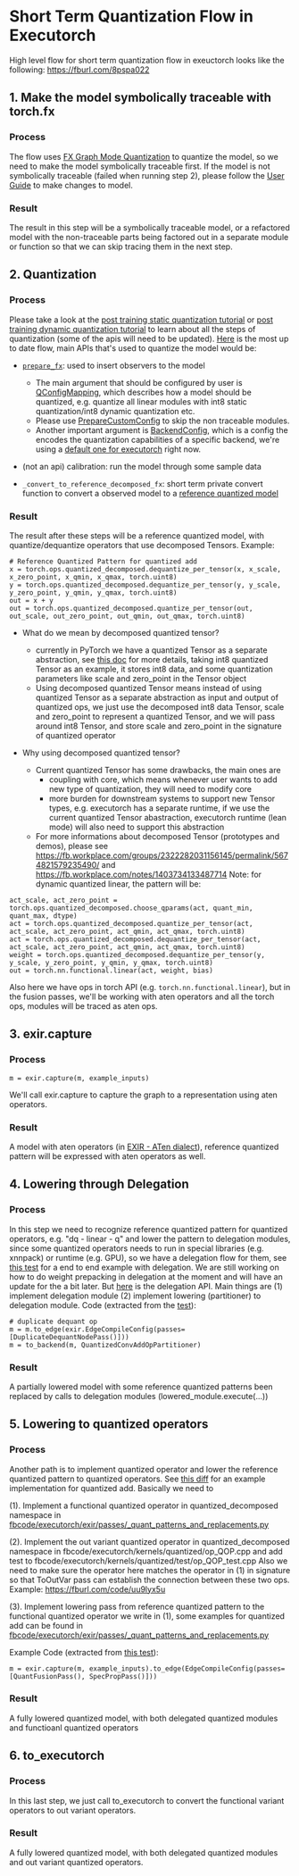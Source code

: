 # Short Term Quantization Flow in Executorch

High level flow for short term quantization flow in exeuctorch looks like the following: https://fburl.com/8pspa022

## 1. Make the model symbolically traceable with torch.fx
### Process
The flow uses [FX Graph Mode Quantization](https://pytorch.org/docs/stable/quantization.html#prototype-fx-graph-mode-quantization) to quantize the model, so we need to make the model symbolically traceable first. If the model is not symbolically traceable (failed when running step 2), please follow the [User Guide](https://pytorch.org/tutorials/prototype/fx_graph_mode_quant_guide.html) to make changes to model.
### Result
The result in this step will be a symbolically traceable model, or a refactored model with the non-traceable parts being factored out in a separate module or function so that we can skip tracing them in the next step.
## 2. Quantization
### Process
Please take a look at the [post training static quantization tutorial](https://pytorch.org/tutorials/prototype/fx_graph_mode_ptq_static.html) or [post training dynamic quantization tutorial](https://pytorch.org/tutorials/prototype/fx_graph_mode_ptq_dynamic.html) to learn about all the steps of quantization (some of the apis will need to be updated).
[Here](https://www.internalfb.com/code/fbsource/[ea0e2ae0a4a88529f17342e656e820a528ed5bcd]/fbcode/executorch/exir/tests/test_quant_fusion_pass.py?lines=26) is the most up to date flow, main APIs that's used to quantize the model would be:
* [`prepare_fx`](https://pytorch.org/docs/master/generated/torch.quantization.quantize_fx.prepare_fx.html#torch.quantization.quantize_fx.prepare_fx): used to insert observers to the model

  * The main argument that should be configured by user is [QConfigMapping](https://pytorch.org/docs/master/generated/torch.ao.quantization.qconfig_mapping.QConfigMapping.html#torch.ao.quantization.qconfig_mapping.QConfigMapping), which describes how a model should be quantized, e.g. quantize all linear modules with int8 static quantization/int8 dynamic quantization etc.
  * Please use [PrepareCustomConfig](https://pytorch.org/docs/master/generated/torch.ao.quantization.fx.custom_config.PrepareCustomConfig.html#torch.ao.quantization.fx.custom_config.PrepareCustomConfig) to skip the non traceable modules.
  * Another important argument is [BackendConfig](https://pytorch.org/docs/master/generated/torch.ao.quantization.backend_config.BackendConfig.html#torch.ao.quantization.backend_config.BackendConfig), which is a config the encodes the quantization capabilities of a specific backend, we're using a [default one for executorch](https://github.com/pytorch/pytorch/blob/master/torch/ao/quantization/backend_config/executorch.py) right now.
* (not an api) calibration: run the model through some sample data
* `_convert_to_reference_decomposed_fx`: short term private convert function to convert a observed model to a [reference quantized model](https://github.com/pytorch/rfcs/blob/master/RFC-0019-Extending-PyTorch-Quantization-to-Custom-Backends.md#reference-quantized-model)
### Result
The result after these steps will be a reference quantized model, with quantize/dequantize operators that use decomposed Tensors. Example:

```
# Reference Quantized Pattern for quantized add
x = torch.ops.quantized_decomposed.dequantize_per_tensor(x, x_scale, x_zero_point, x_qmin, x_qmax, torch.uint8)
y = torch.ops.quantized_decomposed.dequantize_per_tensor(y, y_scale, y_zero_point, y_qmin, y_qmax, torch.uint8)
out = x + y
out = torch.ops.quantized_decomposed.quantize_per_tensor(out, out_scale, out_zero_point, out_qmin, out_qmax, torch.uint8)
```


* What do we mean by decomposed quantized tensor?
  * currently in PyTorch we have a quantized Tensor as a separate abstraction, see [this doc](https://github.com/pytorch/pytorch/wiki/Introducing-Quantized-Tensor) for more details, taking int8 quantized Tensor as an example, it stores int8 data, and some quantization parameters like scale and zero_point in the Tensor object
  * Using decomposed quantized Tensor means instead of using quantized Tensor as a separate abstraction as input and output of quantized ops, we just use the decomposed int8 data Tensor, scale and zero_point to represent a quantized Tensor, and we will pass around int8 Tensor, and store scale and zero_point in the signature of quantized operator

* Why using decomposed quantized tensor?
  * Current quantized Tensor has some drawbacks, the main ones are
    * coupling with core, which means whenever user wants to add new type of quantization, they will need to modify core
    * more burden for downstream systems to support new Tensor types, e.g. executorch has a separate runtime, if we use the current quantized Tensor abastraction, executorch runtime (lean mode) will also need to support this abstraction
  * For more informations about decomposed Tensor (prototypes and demos), please see https://fb.workplace.com/groups/2322282031156145/permalink/5674821579235490/ and https://fb.workplace.com/notes/1403734133487714
Note: for dynamic quantized linear, the pattern will be:
```
act_scale, act_zero_point = torch.ops.quantized_decomposed.choose_qparams(act, quant_min, quant_max, dtype)
act = torch.ops.quantized_decomposed.quantize_per_tensor(act, act_scale, act_zero_point, act_qmin, act_qmax, torch.uint8)
act = torch.ops.quantized_decomposed.dequantize_per_tensor(act, act_scale, act_zero_point, act_qmin, act_qmax, torch.uint8)
weight = torch.ops.quantized_decomposed.dequantize_per_tensor(y, y_scale, y_zero_point, y_qmin, y_qmax, torch.uint8)
out = torch.nn.functional.linear(act, weight, bias)
```
Also here we have ops in torch API (e.g. `torch.nn.functional.linear`), but in the fusion passes, we'll be working with aten operators and all the torch ops, modules will be traced as aten ops.

## 3. exir.capture
### Process
`m = exir.capture(m, example_inputs)`

We'll call exir.capture to capture the graph to a representation using aten operators.
### Result
A model with aten operators (in [EXIR - ATen dialect](https://www.figma.com/file/l1f1UXfjofLT6D1HqDwp93/Executorch-Compilation-Flow?node-id=0%3A1&t=1c2UKQXUZsNeENDR-0)), reference quantized pattern will be expressed with aten operators as well.

## 4. Lowering through Delegation
### Process
In this step we need to recognize reference quantized pattern for quantized operators, e.g. "dq - linear - q" and lower the pattern to delegation modules, since some quantized operators needs to run in special libraries (e.g. xnnpack) or runtime (e.g. GPU), so we have a delegation flow for them, see [this test](https://www.internalfb.com/code/fbsource/[ea0e2ae0a4a88529f17342e656e820a528ed5bcd]/fbcode/executorch/exir/tests/test_quant_lowering_custom_backend_pass.py?lines=404) for a end to end example with delegation. We are still working on how to do weight prepacking in delegation at the moment and will have an update for the a bit later. But [here](https://fb.workplace.com/notes/1307520240058002) is the delegation API.
Main things are (1) implement delegation module (2) implement lowering (partitioner) to delegation module.
Code (extracted from the [test](https://www.internalfb.com/code/fbsource/[ea0e2ae0a4a88529f17342e656e820a528ed5bcd]/fbcode/executorch/exir/tests/test_quant_lowering_custom_backend_pass.py?lines=404)):
```
# duplicate dequant op
m = m.to_edge(exir.EdgeCompileConfig(passes=[DuplicateDequantNodePass()]))
m = to_backend(m, QuantizedConvAddOpPartitioner)
```
### Result
A partially lowered model with some reference quantized patterns been replaced by calls to delegation modules (lowered_module.execute(...))

## 5. Lowering to quantized operators
### Process
Another path is to implement quantized operator and lower the reference quantized pattern to quantized operators.
See [this diff](https://www.internalfb.com/diff/D39974289) for an example implementation for quantized add. Basically we need to

(1). Implement a functional quantized operator in quantized_decomposed namespace in [fbcode/executorch/exir/passes/_quant_patterns_and_replacements.py](https://www.internalfb.com/code/fbsource/fbcode/executorch/exir/passes/_quant_patterns_and_replacements.py)

(2). Implement the out variant quantized operator in quantized_decomposed namespace in fbcode/executorch/kernels/quantized/op_QOP.cpp and add test to fbcode/executorch/kernels/quantized/test/op_QOP_test.cpp
Also we need to make sure the operator here matches the operator in (1) in signature so that ToOutVar pass can establish the connection between these two ops. Example: https://fburl.com/code/uu9lyx5u

(3). Implement lowering pass from reference quantized pattern to the functional quantized operator we write in (1), some examples for quantized add can be found in [fbcode/executorch/exir/passes/_quant_patterns_and_replacements.py](https://www.internalfb.com/code/fbsource/fbcode/executorch/exir/passes/_quant_patterns_and_replacements.py)

Example Code (extracted from [this test](https://www.internalfb.com/code/fbsource/[ea0e2ae0a4a88529f17342e656e820a528ed5bcd]/fbcode/executorch/exir/tests/test_quant_fusion_pass.py?lines=26)):
```
m = exir.capture(m, example_inputs).to_edge(EdgeCompileConfig(passes=[QuantFusionPass(), SpecPropPass()]))
```
### Result
A fully lowered quantized model, with both delegated quantized modules and functioanl quantized operators

## 6. to_executorch
### Process
In this last step, we just call to_executorch to convert the functional variant operators to out variant operators.
### Result
A fully lowered quantized model, with both delegated quantized modules and out variant quantized operators.
